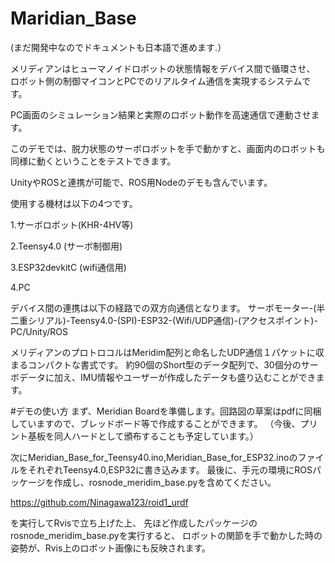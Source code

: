 # Maridian_Base
(まだ開発中なのでドキュメントも日本語で進めます.）

メリディアンはヒューマノイドロボットの状態情報をデバイス間で循環させ、
ロボット側の制御マイコンとPCでのリアルタイム通信を実現するシステムです。

PC画面のシミュレーション結果と実際のロボット動作を高速通信で連動させます。

このデモでは、脱力状態のサーボロボットを手で動かすと、画面内のロボットも同様に動くということをテストできます。

UnityやROSと連携が可能で、ROS用Nodeのデモも含んでいます。

使用する機材は以下の4つです。

1.サーボロボット(KHR-4HV等)

2.Teensy4.0 (サーボ制御用)

3.ESP32devkitC (wifi通信用)

4.PC

デバイス間の連携は以下の経路での双方向通信となります。
サーボモーター-(半二重シリアル)-Teensy4.0-(SPI)-ESP32-(Wifi/UDP通信)-(アクセスポイント)-PC/Unity/ROS

メリディアンのプロトロコルはMeridim配列と命名したUDP通信１パケットに収まるコンパクトな書式です。
約90個のShort型のデータ配列で、30個分のサーボデータに加え、IMU情報やユーザーが作成したデータも盛り込むことができます。

#デモの使い方
まず、Meridian Boardを準備します。回路図の草案はpdfに同梱していますので、ブレッドボード等で作成することができます。
（今後、プリント基板を同人ハードとして頒布することも予定しています。）

次にMeridian_Base_for_Teensy40.ino,Meridian_Base_for_ESP32.inoのファイルをそれぞれTeensy4.0,ESP32に書き込みます。
最後に、手元の環境にROSパッケージを作成し、rosnode_meridim_base.pyを含めてください。

https://github.com/Ninagawa123/roid1_urdf

を実行してRvisで立ち上げた上、
先ほど作成したパッケージのrosnode_meridim_base.pyを実行すると、
ロボットの関節を手で動かした時の姿勢が、Rvis上のロボット画像にも反映されます。
